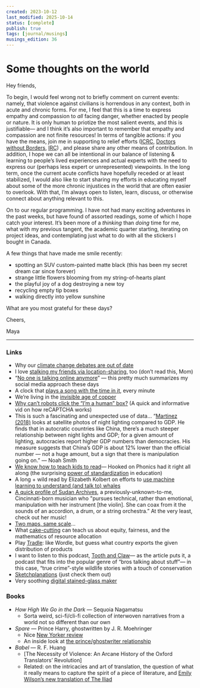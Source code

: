 ```yaml
---
created: 2023-10-12
last_modified: 2025-10-14
status: [complete]
publish: true
tags: [journal/musings]
musings_edition: 36
---
```


# Some thoughts on the world

Hey friends,

To begin, I would feel wrong not to briefly comment on current events: namely, that violence against civilians is horrendous in any context, both in acute and chronic forms. For me, I feel that this is a time to express empathy and compassion to *all* facing danger, whether enacted by people or nature. It is only human to priotize the most salient events, and this is justifiable— and I think it’s also important to remember that empathy and compassion are not finite resources! In terms of tangible actions: if you have the means, join me in supporting to relief efforts ([ICRC](https://www.icrc.org/en/donate/ilot), [Doctors without Borders](https://donate.doctorswithoutborders.org/secure/cro-26-sprint), [IRC](https://www.rescue.org/press-release/irc-deploys-emergency-response-team-areas-afghanistan-impacted-63-magnitude)) , and please share any other means of contribution. In addition, I hope we can all be intentional in our balance of listening & learning to people’s lived experiences and actual experts with the need to express our (perhaps less expert or unrepresented) viewpoints. In the long term, once the current acute conflicts have hopefully receded or at least stabilized, I would also like to start sharing my efforts in educating myself about some of the more chronic injustices in the world that are often easier to overlook. With that, I’m always open to listen, learn, discuss, or otherwise connect about anything relevant to this.

On to our regular programming. I have not had many exciting adventures in the past weeks, but have found of assorted readings, some of which I hope catch your interest. It’s been more of a *thinking* than *doing* time for me, what with my previous tangent, the academic quarter starting, iterating on project ideas, and contemplating just what to do with all the stickers I bought in Canada.

A few things that have made me smile recently:
- spotting an SUV custom-painted matte black (this has been my secret dream car since forever)
- strange little flowers blooming from my string-of-hearts plant
- the playful joy of a dog destroying a new toy
- recycling empty tip boxes
- walking directly into yellow sunshine

What are you most grateful for these days?

Cheers,

Maya

---

### Links

- Why our [climate change debates are out of date](https://www.noahpinion.blog/p/our-climate-change-debates-are-out?utm_source=post-email-title&publication_id=35345&post_id=136822368&isFreemail=true&r=f41wf&utm_medium=email)
- I love [stalking my friends via location-sharing](https://www.nytimes.com/2023/07/18/style/find-my-friends-location-sharing-privacy.html?smid=nytcore-ios-share&referringSource=articleShare), too (don’t read this, Mom)
- “[No one is talking online anymore](https://embedded.substack.com/p/were-all-lurkers-now?utm_source=substack&utm_medium=email)” — this pretty much summarizes my social media approach these days
- A clock that [plays a song with the time in it](https://pudding.cool/projects/clocks/songs/), every minute
- We’re living in the [invisible age of copper](https://worksinprogress.co/issue/the-discovery-of-copper?utm_source=Knowable+Magazine&utm_campaign=d916d9b1b0-KM_NEWSLETTER_2023_09_17&utm_medium=email&utm_term=0_-d916d9b1b0-%5BLIST_EMAIL_ID%5D)
- [Why can’t robots click the “I’m a human” box?](https://m.youtube.com/watch?v=4UuvwY6CdLo&ref=thewhippet.org) (A quick and informative vid on how reCAPTCHA works)
- This is such a fascinating and unexpected use of data… “[Martinez (2018)](https://substack.com/redirect/f5aedab2-cc0b-4268-93a1-42593ad3e1f6?j=eyJ1IjoiZjQxd2YifQ.Vyzw0BMQhKMLOXmatQnbEHIt8XNgSN90xUkZoo-TLeI) looks at satellite photos of night lighting compared to GDP. He finds that in autocratic countries like China, there’s a much steeper relationship between night lights and GDP; for a given amount of lighting, autocracies report higher GDP numbers than democracies. His measure suggests that China’s GDP is about 12% lower than the official number — not a huge amount, but a sign that there is manipulation going on.” — Noah Smith
- [We know how to teach kids to read](https://marginalrevolution.com/?s=%22direct%20instruction%22&utm_source=substack&utm_medium=email)— Hooked on Phonics had it right all along (the surprising [power of standardization](https://bfi.uchicago.edu/wp-content/uploads/2022/06/Can-Education-Be-Standardized-2022.06.pdf) in education)
- A long + wild read by Elizabeth Kolbert on efforts to [use machine learning to understand (and talk to) whales](https://www.newyorker.com/magazine/2023/09/11/can-we-talk-to-whales)
- [A quick profile of Sudan Archives](https://www.newyorker.com/magazine/2023/08/14/how-sudan-archives-became-the-violins-domme), a previously-unknown-to-me, Cincinnati-born musician who "pursues technical, rather than emotional, manipulation with her instrument [the violin]. She can coax from it the sounds of an accordion, a drum, or a string orchestra.” At the very least, check out her music!
- [Two maps, same scale](https://joshuahhh.com/projects/same-scale/?ref=newsletter.weeklyfilet.com)…
- What [cake-cutting](https://www.sciencenews.org/article/cake-cutting-math-problem-fairness-envy?utm_source=Knowable+Magazine&utm_campaign=b128628a88-KM_NEWSLETTER_2023_09_24&utm_medium=email&utm_term=0_-b128628a88-%5BLIST_EMAIL_ID%5D) can teach us about equity, fairness, and the mathematics of resource allocation
- Play [Tradle](https://oec.world/en/tradle/?utm_source=importantnotimportant.com&utm_medium=newsletter&utm_campaign=the-coolest-year-of-the-rest-of-your-life): like Wordle, but guess what country exports the given distribution of products
- I want to listen to this podcast, [Tooth and Claw](https://www.outsideonline.com/culture/books-media/tooth-and-claw-wildlife-podcasters/?utm_source=pocket_hits&scheduled_corpus_item_id=41375177-fb8f-40f0-8ba1-33f60d3c4df7&utm_medium=email&sponsored=0&url=https%3A%2F%2Fwww.outsideonline.com%2Fculture%2Fbooks-media%2Ftooth-and-claw-wildlife-podcasters%2F&position=3&category=what_else_were_reading&utm_campaign=POCKET_HITS-EN-WEEKLY-SPONSORED)— as the article puts it, a podcast that fits into the popular genre of “bros talking about stuff”— in this case, “true crime”-style wildlife stories with a touch of conservation
- [Sketchplanations](https://sketchplanations.com/explore) (just check them out)
- Very soothing [digital stained-glass maker](https://glass.funwebsite.fun/?utm_source=substack&utm_medium=email)

### Books

- *How High We Go in the Dark* — Sequoia Nagamatsu
    - Sorta weird, sci-fi/cli-fi collection of interwoven narratives from a world not so different than our own
- *Spare* — Prince Harry, ghostwritten by J. R. Moehringer
    - Nice [New Yorker review](https://www.removepaywall.com/article/current)
    - An inside look at [the prince/ghostwriter relationship](https://www.newyorker.com/magazine/2023/05/15/j-r-moehringer-ghostwriter-prince-harry-memoir-spare)
- *Babel* — R. F. Huang
    - [The Necessity of Violence: An Arcane History of the Oxford Translators’ Revolution]
    - Related: on the intricacies and art of translation, the question of what it really means to capture the spirit of a piece of literature, and [Emily Wilson’s new translation of The Iliad](https://www.theatlantic.com/magazine/archive/2023/11/emily-wilson-iliad-translation-homer/675444/?utm_campaign=books-briefing&utm_source=newsletter&utm_medium=email&utm_content=20231006&utm_term=The+Books+Briefing)
